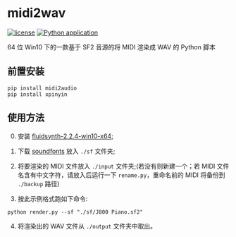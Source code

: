 # midi2wav

[![license](https://img.shields.io/github/license/george-chou/midi2wav.svg)](https://www.gnu.org/licenses/lgpl-3.0.en.html)
[![Python application](https://github.com/george-chou/midi2wav/actions/workflows/python-app.yml/badge.svg)](https://github.com/george-chou/midi2wav/actions/workflows/python-app.yml)

64 位 Win10 下的一款基于 SF2 音源的将 MIDI 渲染成 WAV 的 Python 脚本

## 前置安装
```
pip install midi2audio
pip install xpinyin
```

## 使用方法

0. 安装 <a href="https://www.123pan.com/s/Hl2SVv-EbWRh.html" target="_blank">fluidsynth-2.2.4-win10-x64</a>;

1. 下载 <a href="https://www.123pan.com/s/Hl2SVv-kbWRh.html" target="_blank">soundfonts</a> 放入 `./sf` 文件夹;

2. 将要渲染的 MIDI 文件放入 `./input` 文件夹;(若没有则新建一个；若 MIDI 文件名含有中文字符，请放入后运行一下 `rename.py`，重命名前的 MIDI 将备份到 `./backup` 路径)

3. 按此示例格式跑如下命令:
```
python render.py --sf "./sf/J800 Piano.sf2"
```
4. 将渲染出的 WAV 文件从 `./output` 文件夹中取出。